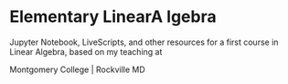 # Elementary LinearA lgebra
Jupyter Notebook, LiveScripts, and other resources for a first course in Linear Algebra, based on my teaching at 

Montgomery College | Rockville MD
